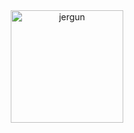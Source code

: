 <div align="center">
  
<!-- <img src="https://media.giphy.com/media/EPcvhM28ER9XW/giphy.gif" style="width:100%;height:600px;object-fit:cover;" /> -->
  
<!--   ![](./profile-3d-contrib/profile-night-rainbow.svg) -->

<!-- 
**TanatornZ/TanatornZ** is a ✨ _special_ ✨ repository because its `README.md` (this file) appears on your GitHub profile.

Here are some ideas to get you started: -->

<!-- - 🔭 I’m currently working on ... -->
<!-- - 🌱 I’m currently learning ... 
- 👯 I’m looking to collaborate on ...
- 🤔 I’m looking for help with ...
- 💬 Ask me about ...
- 📫 How to reach me: ...
- 😄 Pronouns: ...
- ⚡ Fun fact: ... -->

  
  <img align="center" height="180" src="https://github-readme-stats.vercel.app/api/top-langs/?username=tanatornz&langs_count=10&layout=compact&theme=shades-of-purple" alt="jergun" />
</div>
